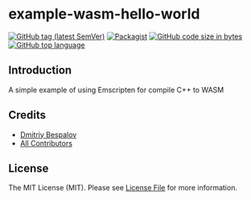 # example-wasm-hello-world

[![GitHub tag (latest SemVer)][ico-github-tag-version]][link-github-tag-version]
[![Packagist][ico-license]][link-license]
[![GitHub code size in bytes][ico-github-size]][link-github]
[![GitHub top language][ico-github-top-language]][link-github]

## Introduction

A simple example of using Emscripten for compile C++ to WASM


## Credits

- [Dmitriy Bespalov][link-author]
- [All Contributors][link-contributors]

## License

The MIT License (MIT). Please see [License File][link-license] for more information.


[link-author]: https://github.com/superrosko
[link-contributors]: https://github.com/superrosko/example-wasm-hello-world/contributors
[link-github]: https://github.com/superrosko/example-wasm-hello-world
[link-github-tag-version]: https://github.com/superrosko/example-wasm-hello-world
[link-license]: LICENSE

[ico-github-size]: https://img.shields.io/github/languages/code-size/superrosko/example-wasm-hello-world.svg?style=flat
[ico-github-top-language]: https://img.shields.io/github/languages/top/superrosko/example-wasm-hello-world.svg?style=flat
[ico-github-tag-version]: https://img.shields.io/github/v/tag/superrosko/example-wasm-hello-world.svg?style=flat
[ico-license]: https://img.shields.io/github/license/superrosko/example-wasm-hello-world.svg?style=flat&1